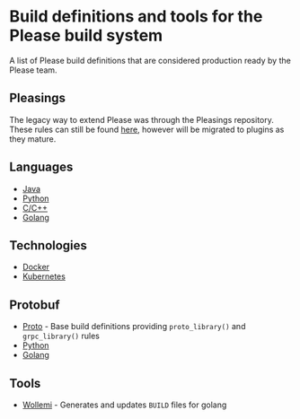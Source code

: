 # Build definitions and tools for the Please build system 

A list of Please build definitions that are considered production ready by the Please team.

## Pleasings
The legacy way to extend Please was through the Pleasings repository. These rules can still be 
found [here](https://github.com/thought-machine/pleasings), however will be migrated to plugins
as they mature. 

## Languages
* [Java](https://github.com/please-build/java-rules) 
* [Python](https://github.com/please-build/python-rules) 
* [C/C++](https://github.com/please-build/cc-rules) 
* [Golang](https://github.com/please-build/go-rules) 

## Technologies
* [Docker](https://github.com/please-build/docker-rules)
* [Kubernetes](https://github.com/please-build/k8s-rules)

## Protobuf
* [Proto](https://github.com/please-build/proto-rules) - Base build definitions providing `proto_library()` and `grpc_library()` rules
* [Python](https://github.com/please-build/python-proto-rules)
* [Golang](https://github.com/please-build/go-proto-rules)

## Tools

* [Wollemi](https://github.com/tcncloud/wollemi) - Generates and updates `BUILD` files for golang 

